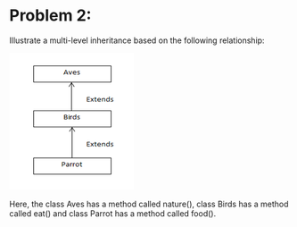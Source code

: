 # Problem 2:
Illustrate a multi-level inheritance based on the following relationship:

![Alt text](q3.png)

Here, the class Aves has a method called nature(), class Birds has a method called eat() and class Parrot has a method called food().
